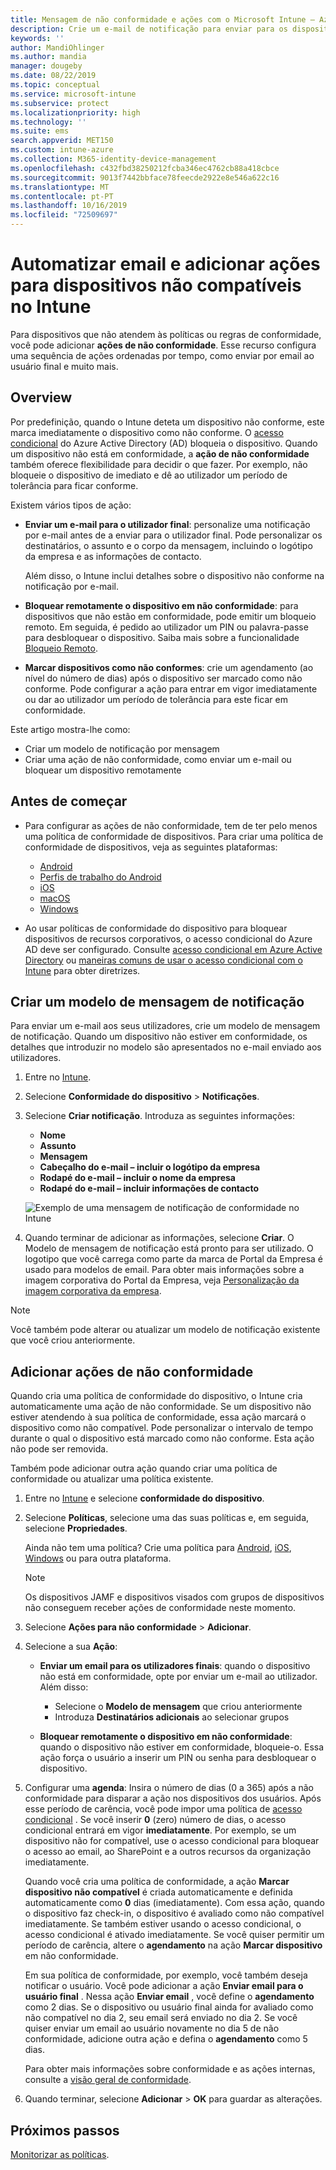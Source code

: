 ```yaml
---
title: Mensagem de não conformidade e ações com o Microsoft Intune – Azure | Microsoft Docs
description: Crie um e-mail de notificação para enviar para os dispositivos não conformes. Adicione ações depois de um dispositivo ser marcado como não conforme, tais como adicionar um período de tolerância para obter conformidade, ou crie um agendamento para bloquear o acesso até o dispositivo ficar em conformidade. Faça isto com o Microsoft Intune no Azure.
keywords: ''
author: MandiOhlinger
ms.author: mandia
manager: dougeby
ms.date: 08/22/2019
ms.topic: conceptual
ms.service: microsoft-intune
ms.subservice: protect
ms.localizationpriority: high
ms.technology: ''
ms.suite: ems
search.appverid: MET150
ms.custom: intune-azure
ms.collection: M365-identity-device-management
ms.openlocfilehash: c432fbd38250212fcba346ec4762cb88a418cbce
ms.sourcegitcommit: 9013f7442bbface78feecde2922e8e546a622c16
ms.translationtype: MT
ms.contentlocale: pt-PT
ms.lasthandoff: 10/16/2019
ms.locfileid: "72509697"
---
```

# <a name="automate-email-and-add-actions-for-noncompliant-devices-in-intune"></a>Automatizar email e adicionar ações para dispositivos não compatíveis no Intune

Para dispositivos que não atendem às políticas ou regras de conformidade, você pode adicionar **ações de não conformidade**. Esse recurso configura uma sequência de ações ordenadas por tempo, como enviar por email ao usuário final e muito mais.

## <a name="overview"></a>Overview

Por predefinição, quando o Intune deteta um dispositivo não conforme, este marca imediatamente o dispositivo como não conforme. O [acesso condicional](https://docs.microsoft.com/azure/active-directory/active-directory-conditional-access-azure-portal) do Azure Active Directory (AD) bloqueia o dispositivo. Quando um dispositivo não está em conformidade, a **ação de não conformidade** também oferece flexibilidade para decidir o que fazer. Por exemplo, não bloqueie o dispositivo de imediato e dê ao utilizador um período de tolerância para ficar conforme.

Existem vários tipos de ação:

- **Enviar um e-mail para o utilizador final**: personalize uma notificação por e-mail antes de a enviar para o utilizador final. Pode personalizar os destinatários, o assunto e o corpo da mensagem, incluindo o logótipo da empresa e as informações de contacto.

    Além disso, o Intune inclui detalhes sobre o dispositivo não conforme na notificação por e-mail.

- **Bloquear remotamente o dispositivo em não conformidade**: para dispositivos que não estão em conformidade, pode emitir um bloqueio remoto. Em seguida, é pedido ao utilizador um PIN ou palavra-passe para desbloquear o dispositivo. Saiba mais sobre a funcionalidade [Bloqueio Remoto](../remote-actions/device-remote-lock.md). 

- **Marcar dispositivos como não conformes**: crie um agendamento (ao nível do número de dias) após o dispositivo ser marcado como não conforme. Pode configurar a ação para entrar em vigor imediatamente ou dar ao utilizador um período de tolerância para este ficar em conformidade.

Este artigo mostra-lhe como:

- Criar um modelo de notificação por mensagem
- Criar uma ação de não conformidade, como enviar um e-mail ou bloquear um dispositivo remotamente


## <a name="before-you-begin"></a>Antes de começar

- Para configurar as ações de não conformidade, tem de ter pelo menos uma política de conformidade de dispositivos. Para criar uma política de conformidade de dispositivos, veja as seguintes plataformas:

  - [Android](compliance-policy-create-android.md)
  - [Perfis de trabalho do Android](compliance-policy-create-android-for-work.md)
  - [iOS](compliance-policy-create-ios.md)
  - [macOS](compliance-policy-create-mac-os.md)
  - [Windows](compliance-policy-create-windows.md)

- Ao usar políticas de conformidade do dispositivo para bloquear dispositivos de recursos corporativos, o acesso condicional do Azure AD deve ser configurado. Consulte [acesso condicional em Azure Active Directory](https://docs.microsoft.com/azure/active-directory/active-directory-conditional-access-azure-portal) ou [maneiras comuns de usar o acesso condicional com o Intune](conditional-access-intune-common-ways-use.md) para obter diretrizes.

## <a name="create-a-notification-message-template"></a>Criar um modelo de mensagem de notificação

Para enviar um e-mail aos seus utilizadores, crie um modelo de mensagem de notificação. Quando um dispositivo não estiver em conformidade, os detalhes que introduzir no modelo são apresentados no e-mail enviado aos utilizadores.

1. Entre no [Intune](https://go.microsoft.com/fwlink/?linkid=2090973).
2. Selecione **Conformidade do dispositivo** > **Notificações**.
3. Selecione **Criar notificação**. Introduza as seguintes informações:

   - **Nome**
   - **Assunto**
   - **Mensagem**
   - **Cabeçalho do e-mail – incluir o logótipo da empresa**
   - **Rodapé do e-mail – incluir o nome da empresa**
   - **Rodapé do e-mail – incluir informações de contacto**

   ![Exemplo de uma mensagem de notificação de conformidade no Intune](./media/actions-for-noncompliance/actionsfornoncompliance-1.PNG)

4. Quando terminar de adicionar as informações, selecione **Criar**. O Modelo de mensagem de notificação está pronto para ser utilizado. O logotipo que você carrega como parte da marca de Portal da Empresa é usado para modelos de email. Para obter mais informações sobre a imagem corporativa do Portal da Empresa, veja [Personalização da imagem corporativa da empresa](../apps/company-portal-app.md#company-identity-branding-customization).

> [!NOTE]
> Você também pode alterar ou atualizar um modelo de notificação existente que você criou anteriormente.

## <a name="add-actions-for-noncompliance"></a>Adicionar ações de não conformidade

Quando cria uma política de conformidade do dispositivo, o Intune cria automaticamente uma ação de não conformidade. Se um dispositivo não estiver atendendo à sua política de conformidade, essa ação marcará o dispositivo como não compatível. Pode personalizar o intervalo de tempo durante o qual o dispositivo está marcado como não conforme. Esta ação não pode ser removida.

Também pode adicionar outra ação quando criar uma política de conformidade ou atualizar uma política existente. 

1. Entre no [Intune](https://go.microsoft.com/fwlink/?linkid=2090973) e selecione **conformidade do dispositivo**.
2. Selecione **Políticas**, selecione uma das suas políticas e, em seguida, selecione **Propriedades**. 

    Ainda não tem uma política? Crie uma política para [Android](compliance-policy-create-android.md), [iOS](compliance-policy-create-ios.md), [Windows](compliance-policy-create-windows.md) ou para outra plataforma.
  
    > [!NOTE]
    > Os dispositivos JAMF e dispositivos visados com grupos de dispositivos não conseguem receber ações de conformidade neste momento.

3. Selecione **Ações para não conformidade** > **Adicionar**.
4. Selecione a sua **Ação**: 

    - **Enviar um email para os utilizadores finais**: quando o dispositivo não está em conformidade, opte por enviar um e-mail ao utilizador. Além disso: 
    
         - Selecione o **Modelo de mensagem** que criou anteriormente
         - Introduza **Destinatários adicionais** ao selecionar grupos
    
    - **Bloquear remotamente o dispositivo em não conformidade**: quando o dispositivo não estiver em conformidade, bloqueie-o. Essa ação força o usuário a inserir um PIN ou senha para desbloquear o dispositivo. 
    
5. Configurar uma **agenda**: Insira o número de dias (0 a 365) após a não conformidade para disparar a ação nos dispositivos dos usuários. Após esse período de carência, você pode impor uma política de [acesso condicional](conditional-access-intune-common-ways-use.md) . Se você inserir **0** (zero) número de dias, o acesso condicional entrará em vigor **imediatamente**. Por exemplo, se um dispositivo não for compatível, use o acesso condicional para bloquear o acesso ao email, ao SharePoint e a outros recursos da organização imediatamente.

    Quando você cria uma política de conformidade, a ação **Marcar dispositivo não compatível** é criada automaticamente e definida automaticamente como **0** dias (imediatamente). Com essa ação, quando o dispositivo faz check-in, o dispositivo é avaliado como não compatível imediatamente. Se também estiver usando o acesso condicional, o acesso condicional é ativado imediatamente. Se você quiser permitir um período de carência, altere o **agendamento** na ação **Marcar dispositivo** em não conformidade.
    
    Em sua política de conformidade, por exemplo, você também deseja notificar o usuário. Você pode adicionar a ação **Enviar email para o usuário final** . Nessa ação **Enviar email** , você define o **agendamento** como 2 dias. Se o dispositivo ou usuário final ainda for avaliado como não compatível no dia 2, seu email será enviado no dia 2. Se você quiser enviar um email ao usuário novamente no dia 5 de não conformidade, adicione outra ação e defina o **agendamento** como 5 dias.

    Para obter mais informações sobre conformidade e as ações internas, consulte a [visão geral de conformidade](device-compliance-get-started.md).

6. Quando terminar, selecione **Adicionar** > **OK** para guardar as alterações.

## <a name="next-steps"></a>Próximos passos

[Monitorizar as políticas](compliance-policy-monitor.md).
